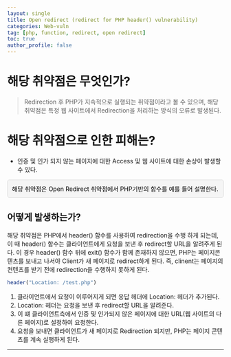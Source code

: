 ```yaml
---
layout: single
title: Open redirect (redirect for PHP header() vulnerability)
categories: Web-vuln
tag: [php, function, redirect, open redirect]
toc: true
author_profile: false
---
```

# 해당 취약점은 무엇인가?

>Redirection 후 PHP가 지속적으로 실행되는 취약점이라고 볼 수 있으며, 해당 취약점은 특정 웹 사이트에서 Redirection을 처리하는 방식의 오류로 발생된다.

# 해당 취약점으로 인한 피해는?  
- 인증 및 인가 되지 않는 페이지에 대한 Access 및 웹 사이트에 대한 손상이 발생할 수 있다.
<aside class="callout" style="background-color: #f5f5f5; border: 1px solid #ddd; padding: 10px; border-radius: 5px; color: #000;">
  해당 취약점은 Open Redirect 취약점에서 PHP기반의 함수를 예를 들어 설명한다.
</aside>


## 어떻게 발생하는가?
해당 취약점은 PHP에서 header() 함수를 사용하여 redirection을 수행 하게 되는데, 이 때 header() 함수는
클라이언트에게 요청을 보낸 후 redirect할 URL을 알려주게 된다.
이 경우 header() 함수 뒤에 exit() 함수가 함께 존재하지 않으면, PHP는 페이지콘텐츠를 보내고 나서야 Client가 새 페이지로 
redirect하게 된다. 즉, clinent는 페이지의 컨텐츠를 받기 전에 redirection을 수행하지 못하게 된다.
```javascript
header("Location: /test.php")
```
1. 클라이언트에서 요청이 이루어지게 되면 응답 헤더에 Location: 헤더가 추가된다.
2. Location: 헤더는 요청을 보낸 후 redirect할 URL을 알려준다.
3. 이 떄 클라이언트측에서 인증 및 인가되지 않은 페이지에 대한 URL(웹 사이트의 다른 페이지)로 설정하여 요청한다.
4. 요청을 보내면 클라이언트가 새 페이지로 Redirection 되지만, PHP는 페이지 콘텐츠를 계속 실행하게 된다.

***